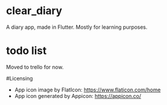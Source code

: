 # clear_diary

A diary app, made in Flutter. Mostly for learning purposes.

# todo list
Moved to trello for now.


#Licensing
- App icon image by FlatIcon: https://www.flaticon.com/home
- App icon generated by Appicon: https://appicon.co/